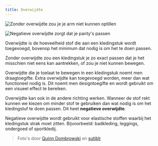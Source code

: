 ```yaml
---
title: Overwijdte
---
```


![Zonder overwijdte zou je je arm niet kunnen optillen](ease-plus.jpg)

![Negatieve overwijdte zorgt dat je panty's passen](ease-min.jpg)

Overwijdte is de hoeveelheid stof die aan een kledingstuk wordt toegevoegd, bovenop het minimum dat nodig is om het te doen passen.

Zonder overwijdte zou een kledingstuk je zo exact passen dat je het misschien niet eens kan aantrekken, of zou je niet kunnen bewegen.

Overwijdte die je toelaat te bewegen in een kledingstuk noemt men draagtoegifte. Extra overwijdte kan toegevoegd worden, meer dan wat functioneel nodig is. Dit noemt men designtoegifte en wordt gebruikt om een visueel effect te bereiken.

Overwijdte kan ook in de andere richting werken. Wanneer de stof rekt kunnen we kiezen om minder stof te gebruiken dan wat nodig is om het kledingstuf te doen passen. Dit heet **negatieve overwijdte**.

Negatieve overwijdte wordt gebruikt voor elastische stoffen waarbij het kledingstuk strak moet zitten. Bijvoorbeeld: badkleding, leggings, ondergoed of sportkledij.

> Foto's door [Quinn Dombrowski](https://www.flickr.com/photos/quinnanya/8885126989/) en [sutiblr](https://www.flickr.com/photos/30788655@N08/4743320893)